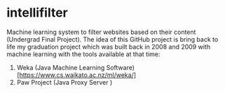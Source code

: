 # intellifilter
Machine learning system to filter websites based on their content (Undergrad Final Project). The idea of this GitHub project is bring back to life my graduation project which was built back in 2008 and 2009 with machine learning with the tools available at that time:

1. Weka (Java Machine Learning Software)[https://www.cs.waikato.ac.nz/ml/weka/]
2. Paw Project (Java Proxy Server )
